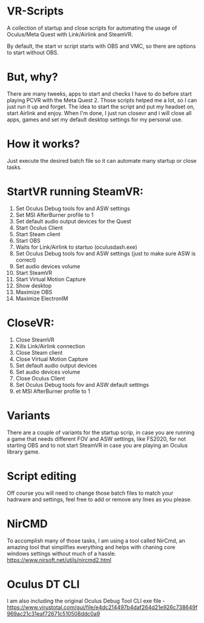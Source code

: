 # VR-Scripts

A collection of startup and close scripts for automating the usage of Oculus/Meta Quest with Link/Airlink and SteamVR.

By default, the start vr script starts with OBS and VMC, so there are options to start without OBS.

# But, why?

There are many tweeks, apps to start and checks I have to do before start playing PCVR with the Meta Quest 2. Those scripts helped me a lot, so I can just run it up and forget. The idea to start the script and put my headset on, start Airlink and enjoy. When I'm done, I just run closevr and i will close all apps, games and set my default desktop settings for my personal use.

# How it works?

Just execute the desired batch file so it can automate many startup or close tasks.

# StartVR running SteamVR:

1. Set Oculus Debug tools fov and ASW settings
2. Set MSI AfterBurner profile to 1
3. Set default audio output devices for the Quest
4. Start Oculus Client
5. Start Steam client
6. Start OBS
7. Waits for Link/Airlink to startuo (oculusdash.exe)
8. Set Oculus Debug tools fov and ASW settings (just to make sure ASW is correct)
9. Set audio devices volume
10. Start SteamVR
11. Start Virtual Motion Capture
12. Show desktop
13. Maximize OBS
14. Maximize ElectronIM

# CloseVR:

1. Close SteamVR
2. Kills Link/Airlink connection
3. Close Steam client
4. Close Virtual Motion Capture
5. Set default audio output devices
6. Set audio devices volume
7. Close Oculus Client
8. Set Oculus Debug tools fov and ASW default settings
9. et MSI AfterBurner profile to 1

# Variants

There are a couple of variants for the startup scrip, in case you are running a game that needs different FOV and ASW settings, like FS2020, for not starting OBS and to not start SteamVR in case you are playing an Oculus library game.

# Script editing

Off course you will need to change those batch files to match your hadrware and settings, feel free to add or remove any lines as you please.

# NirCMD

To accomplish many of those tasks, I am using a tool called NirCmd, an amazing tool that simplifies everything and helps with chaning core windows settings without much of a hassle. https://www.nirsoft.net/utils/nircmd2.html

# Oculus DT CLI

I am also including the original Oculus Debug Tool CLI exe file - https://www.virustotal.com/gui/file/e4dc214497b4daf264d21e926c738649f969ac21c31eaf72671c510508ddc0a9
